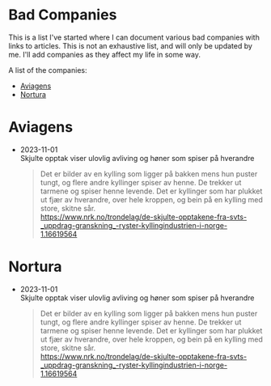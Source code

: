# Bad Companies

This is a list I've started where I can document various bad companies with links to articles.
This is not an exhaustive list, and will only be updated by me.
I'll add companies as they affect my life in some way.

A list of the companies:

* [Aviagens](#aviagens)
* [Nortura](#nortura)


# Aviagens

* 2023-11-01<br>
    Skjulte opptak viser ulovlig avliving og høner som spiser på hverandre<br>
    > Det er bilder av en kylling som ligger på bakken mens hun puster tungt, og flere andre kyllinger spiser av henne. De trekker ut tarmene og spiser henne levende. Det er kyllinger som har plukket ut fjær av hverandre, over hele kroppen, og bein på en kylling med store, skitne sår.<br>
    <https://www.nrk.no/trondelag/de-skjulte-opptakene-fra-svts-_uppdrag-granskning_-ryster-kyllingindustrien-i-norge-1.16619564>

# Nortura

* 2023-11-01<br>
    Skjulte opptak viser ulovlig avliving og høner som spiser på hverandre<br>
    > Det er bilder av en kylling som ligger på bakken mens hun puster tungt, og flere andre kyllinger spiser av henne. De trekker ut tarmene og spiser henne levende. Det er kyllinger som har plukket ut fjær av hverandre, over hele kroppen, og bein på en kylling med store, skitne sår.<br>
    <https://www.nrk.no/trondelag/de-skjulte-opptakene-fra-svts-_uppdrag-granskning_-ryster-kyllingindustrien-i-norge-1.16619564>